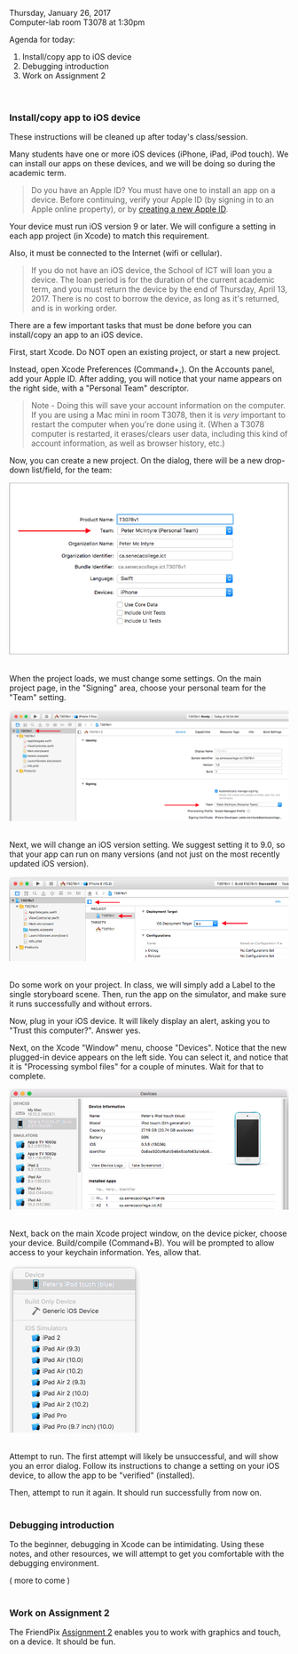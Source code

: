 Thursday, January 26, 2017  
Computer-lab room T3078 at 1:30pm  

Agenda for today:  
1. Install/copy app to iOS device  
2. Debugging introduction  
3. Work on Assignment 2  
<br><br>

### Install/copy app to iOS device
These instructions will be cleaned up after today's class/session.  

Many students have one or more iOS devices (iPhone, iPad, iPod touch). We can install our apps on these devices, and we will be doing so during the academic term. 

> Do you have an Apple ID? You must have one to install an app on a device. Before continuing, verify your Apple ID (by signing in to an Apple online property), or by [creating a new Apple ID](https://appleid.apple.com/account).

Your device must run iOS version 9 or later. We will configure a setting in each app project (in Xcode) to match this requirement. 

Also, it must be connected to the Internet (wifi or cellular). 

> If you do not have an iOS device, the School of ICT will loan you a device. The loan period is for the duration of the current academic term, and you must return the device by the end of Thursday, April 13, 2017. There is no cost to borrow the device, as long as it's returned, and is in working order. 

There are a few important tasks that must be done before you can install/copy an app to an iOS device.

First, start Xcode. Do NOT open an existing project, or start a new project.  

Instead, open Xcode Preferences (Command+,). On the Accounts panel, add your Apple ID. After adding, you will notice that your name appears on the right side, with a "Personal Team" descriptor.

> Note - Doing this will save your account information on the computer. If you are using a Mac mini in room T3078, then it is *very* important to restart the computer when you're done using it. (When a T3078 computer is restarted, it erases/clears user data, including this kind of account information, as well as browser history, etc.)

Now, you can create a new project. On the dialog, there will be a new drop-down list/field, for the team:

![](images/1-project-create.png)
<br><br>

When the project loads, we must change some settings. On the main project page, in the "Signing" area, choose your personal team for the "Team" setting.

![](images/3-project-target-info.png)
<br><br>

Next, we will change an iOS version setting. We suggest setting it to 9.0, so that your app can run on many versions (and not just on the most recently updated iOS version). 

![](images/4-project-deployment-ios-version.png)
<br><br>

Do some work on your project. In class, we will simply add a Label to the single storyboard scene. Then, run the app on the simulator, and make sure it runs successfully and without errors.  

Now, plug in your iOS device. It will likely display an alert, asking you to "Trust this computer?". Answer yes. 

Next, on the Xcode "Window" menu, choose "Devices". Notice that the new plugged-in device appears on the left side. You can select it, and notice that it is "Processing symbol files" for a couple of minutes. Wait for that to complete.  

![](images/7-devices-showing-iPod-touch.png)
<br><br>

Next, back on the main Xcode project window, on the device picker, choose your device. Build/compile (Command+B). You will be prompted to allow access to your keychain information. Yes, allow that. 

![](images/8-xcode-devices-menu.png)
<br><br>

Attempt to run. The first attempt will likely be unsuccessful, and will show you an error dialog. Follow its instructions to change a setting on your iOS device, to allow the app to be "verified" (installed). 

Then, attempt to run it again. It should run successfully from now on. 
<br><br>

### Debugging introduction
To the beginner, debugging in Xcode can be intimidating. Using these notes, and other resources, we will attempt to get you comfortable with the debugging environment.  

( more to come )  
<br>

### Work on Assignment 2
The FriendPix [Assignment 2](https://github.com/dps923/winter2017/blob/master/assignments/a2-friend-pix.md) enables you to work with graphics and touch, on a device. It should be fun.   

